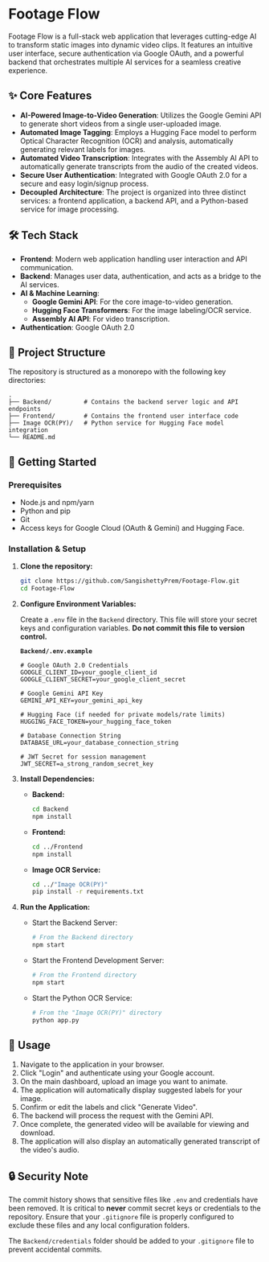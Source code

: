 # Footage Flow

Footage Flow is a full-stack web application that leverages cutting-edge AI to transform static images into dynamic video clips. It features an intuitive user interface, secure authentication via Google OAuth, and a powerful backend that orchestrates multiple AI services for a seamless creative experience.

## ✨ Core Features

-   **AI-Powered Image-to-Video Generation**: Utilizes the Google Gemini API to generate short videos from a single user-uploaded image.
-   **Automated Image Tagging**: Employs a Hugging Face model to perform Optical Character Recognition (OCR) and analysis, automatically generating relevant labels for images.
-   **Automated Video Transcription**: Integrates with the Assembly AI API to automatically generate transcripts from the audio of the created videos.
-   **Secure User Authentication**: Integrated with Google OAuth 2.0 for a secure and easy login/signup process.
-   **Decoupled Architecture**: The project is organized into three distinct services: a frontend application, a backend API, and a Python-based service for image processing.

## 🛠️ Tech Stack

-   **Frontend**: Modern web application handling user interaction and API communication.
-   **Backend**: Manages user data, authentication, and acts as a bridge to the AI services.
-   **AI & Machine Learning**:
    -   **Google Gemini API**: For the core image-to-video generation.
    -   **Hugging Face Transformers**: For the image labeling/OCR service.
    -   **Assembly AI API**: For video transcription.
-   **Authentication**: Google OAuth 2.0

## 📂 Project Structure

The repository is structured as a monorepo with the following key directories:

```
.
├── Backend/         # Contains the backend server logic and API endpoints
├── Frontend/        # Contains the frontend user interface code
├── Image OCR(PY)/   # Python service for Hugging Face model integration
└── README.md
```

## 🚀 Getting Started

### Prerequisites

-   Node.js and npm/yarn
-   Python and pip
-   Git
-   Access keys for Google Cloud (OAuth & Gemini) and Hugging Face.

### Installation & Setup

1.  **Clone the repository:**
    ```bash
    git clone https://github.com/SangishettyPrem/Footage-Flow.git
    cd Footage-Flow
    ```

2.  **Configure Environment Variables:**

    Create a `.env` file in the `Backend` directory. This file will store your secret keys and configuration variables. **Do not commit this file to version control.**

    **`Backend/.env.example`**
    ```env
    # Google OAuth 2.0 Credentials
    GOOGLE_CLIENT_ID=your_google_client_id
    GOOGLE_CLIENT_SECRET=your_google_client_secret

    # Google Gemini API Key
    GEMINI_API_KEY=your_gemini_api_key

    # Hugging Face (if needed for private models/rate limits)
    HUGGING_FACE_TOKEN=your_hugging_face_token

    # Database Connection String
    DATABASE_URL=your_database_connection_string

    # JWT Secret for session management
    JWT_SECRET=a_strong_random_secret_key
    ```

3.  **Install Dependencies:**

    -   **Backend:**
        ```bash
        cd Backend
        npm install
        ```
    -   **Frontend:**
        ```bash
        cd ../Frontend
        npm install
        ```
    -   **Image OCR Service:**
        ```bash
        cd ../"Image OCR(PY)"
        pip install -r requirements.txt
        ```

4.  **Run the Application:**

    -   Start the Backend Server:
        ```bash
        # From the Backend directory
        npm start
        ```
    -   Start the Frontend Development Server:
        ```bash
        # From the Frontend directory
        npm start
        ```
    -   Start the Python OCR Service:
        ```bash
        # From the "Image OCR(PY)" directory
        python app.py
        ```

## 📝 Usage

1.  Navigate to the application in your browser.
2.  Click "Login" and authenticate using your Google account.
3.  On the main dashboard, upload an image you want to animate.
4.  The application will automatically display suggested labels for your image.
5.  Confirm or edit the labels and click "Generate Video".
6.  The backend will process the request with the Gemini API.
7.  Once complete, the generated video will be available for viewing and download.
8.  The application will also display an automatically generated transcript of the video's audio.

## 🔒 Security Note

The commit history shows that sensitive files like `.env` and credentials have been removed. It is critical to **never** commit secret keys or credentials to the repository. Ensure that your `.gitignore` file is properly configured to exclude these files and any local configuration folders.

The `Backend/credentials` folder should be added to your `.gitignore` file to prevent accidental commits.
